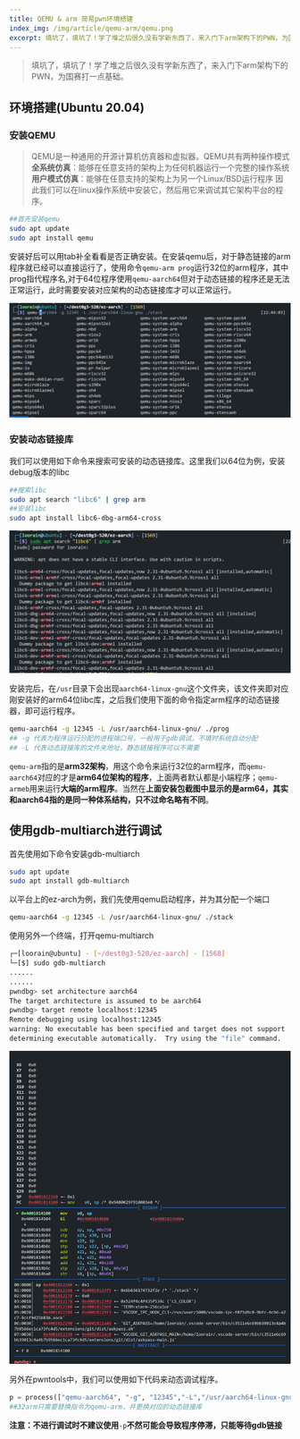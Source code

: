 ```yaml
---
title: QEMU & arm 简易pwn环境搭建
index_img: /img/article/qemu-arm/qemu.png
excerpt: 填坑了，填坑了！学了堆之后很久没有学新东西了，来入门下arm架构下的PWN，为国赛打一点基础。
---
```


>填坑了，填坑了！学了堆之后很久没有学新东西了，来入门下arm架构下的PWN，为国赛打一点基础。

## 环境搭建(Ubuntu 20.04)

### 安装QEMU

> QEMU是一种通用的开源计算机仿真器和虚拟器。QEMU共有两种操作模式
> **全系统仿真**：能够在任意支持的架构上为任何机器运行一个完整的操作系统
>**用户模式仿真**：能够在任意支持的架构上为另一个Linux/BSD运行程序 因此我们可以在linux操作系统中安装它，然后用它来调试其它架构平台的程序。

```bash
##首先安装qemu
sudo apt update
sudo apt install qemu
```
安装好后可以用tab补全看看是否正确安装。在安装qemu后，对于静态链接的arm程序就已经可以直接运行了，使用命令`qemu-arm prog`运行32位的arm程序，其中prog指代程序名,对于64位程序使用`qemu-aarch64`但对于动态链接的程序还是无法正常运行，此时需要安装对应架构的动态链接库才可以正常运行。

![Untitled](/img/article/qemu-arm/qemu.png)

### 安装动态链接库


我们可以使用如下命令来搜索可安装的动态链接库。这里我们以64位为例，安装debug版本的libc
```bash
##搜索libc
sudo apt search "libc6" | grep arm
##安装libc
sudo apt install libc6-dbg-arm64-cross
```

![Untitled](/img/article/qemu-arm/qemu2.png)


安装完后，在`/usr`目录下会出现`aarch64-linux-gnu`这个文件夹，该文件夹即对应刚安装好的arm64位libc库，之后我们使用下面的命令指定arm程序的动态链接器，即可运行程序。
```bash
qemu-aarch64 -g 12345 -L /usr/aarch64-linux-gnu/ ./prog
## -g 代表为程序运行分配的进程端口号，一般用于gdb调试，不填时系统自动分配
## -L 代表动态链接库的文件夹地址，静态链接程序可以不需要
```
`qemu-arm`指的是**arm32架构**，用这个命令来运行32位的arm程序，而`qemu-aarch64`对应的才是**arm64位架构的程序**，上面两者默认都是小端程序；`qemu-armeb`用来运行**大端的arm程序**。当然在**上面安装包截图中显示的是arm64，其实和aarch64指的是同一种体系结构，只不过命名略有不同**。

## 使用gdb-multiarch进行调试

首先使用如下命令安装gdb-multiarch
```bash
sudo apt update
sudo apt install gdb-multiarch
```

以平台上的ez-arch为例，我们先使用qemu启动程序，并为其分配一个端口

```bash
qemu-aarch64 -g 12345 -L /usr/aarch64-linux-gnu/ ./stack
```

使用另外一个终端，打开qemu-multiarch

```bash
┌─[loorain@ubuntu] - [~/dest0g3-520/ez-aarch] - [1568]
└─[$] sudo gdb-multiarch                                                                             [22:22:12]
......
......
pwndbg> set architecture aarch64
The target architecture is assumed to be aarch64
pwndbg> target remote localhost:12345
Remote debugging using localhost:12345
warning: No executable has been specified and target does not support
determining executable automatically.  Try using the "file" command.
```

![Untitled](/img/article/qemu-arm/qemu3.png)

另外在pwntools中，我们可以使用如下代码来动态调试程序。

```python
p = process(["qemu-aarch64", "-g", "12345","-L","/usr/aarch64-linux-gnu/", "./stack"])
##32arm只需要替换指令为qemu-arm，并更换对应的动态链接库
```

**注意：不进行调试时不建议使用**`-p`**不然可能会导致程序停滞，只能等待gdb链接**